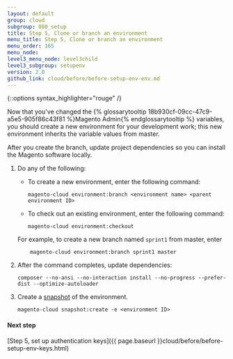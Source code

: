 ```yaml
---
layout: default
group: cloud
subgroup: 080_setup
title: Step 5, Clone or branch an environment
menu_title: Step 5, Clone or branch an environment
menu_order: 165
menu_node: 
level3_menu_node: level3child
level3_subgroup: setupenv
version: 2.0
github_link: cloud/before/before-setup-env-env.md
---
```


{::options syntax_highlighter="rouge" /}


Now that you've changed the {% glossarytooltip 18b930cf-09cc-47c9-a5e5-905f86c43f81 %}Magento Admin{% endglossarytooltip %} variables, you should create a new environment for your development work; this new environment inherits the variable values from master.

After you create the branch, update project dependencies so you can install the Magento software locally.

1.	Do any of the following:

	*   To create a new environment, enter the following command:

			magento-cloud environment:branch <environment name> <parent environment ID>
	*   To check out an existing environment, enter the following command:

			magento-cloud environment:checkout

	For example, to create a new branch named `sprint1` from master, enter

			magento-cloud environment:branch sprint1 master

3.	After the command completes, update dependencies:

		composer --no-ansi --no-interaction install --no-progress --prefer-dist --optimize-autoloader
4.  Create a [snapshot]({{page.baseurl}}cloud/admin/admin-snap.html) of the environment.

		magento-cloud snapshot:create -e <environment ID>

#### Next step
[Step 5, set up authentication keys]({{ page.baseurl }}cloud/before/before-setup-env-keys.html)

